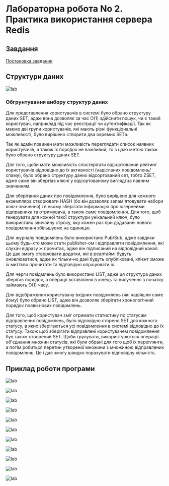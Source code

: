 # Лабораторна робота No 2. Практика використання сервера Redis

## Завдання

[Постановка завдання](docs/lab2_bd2-db2019_2020.pdf)

## Структури даних

![lab](img/diagram.png)

### Обгрунтування вибору структур даних 

Для представлення користувачів в системі було обрано структуру даних 
SET, адже вона дозволяє за час О(1) здійснити пошук, чи є такий користувач,
наприклад під час реєстрації чи аутентифікації. Так як маємо дві групи користувачів, які мають
різні функціональні можливості, було вирішено створити два окремих SETа.

Так як адмін повинен мати можливість переглядати список наявних 
користувачів, а також їх порядок не важливий, то з цією метою також
було обрано структуру даних SET.

Для того, щоби мати можливість спостерігати відсортований рейтинг
користувачів відповідно до їх активності (надісланих повідомлень/спаму), було обрано структуру
даних відсортований сет, тобто ZSET, адже саме він збергіає ключі у відсортованому вигляді за павним значенням.

Для зберігання даних про повідомлення, було вирішено для кожного 
екземпляра створювати HASH (бо він дозволяє запам'ятовувати набори
ключ-значення) і в ньому зберігати інформацію про 
юзернейми відправника та отримувача, а також саме повідомлення.
Для того, щоб генерувати для кожної такої структури унікальний ключ,
було використано звичайну строку, яку кожен раз при додаванні нового
повідомлення збільшуємо на одиницю.

Для журналу повідомлень було використано Pub/Sub, адже завдяки цьому
будь-хто може стати publisher-ом і відправляти повідомлення, які
слухач відразу ж прочитає, адже він підписаний на відповідний канал.
Це дає змогу створювати додатки, які в реалтаймі будуть оновлюватися,
адже як тільки-но дані будуть опубліковані, клієнт зможе їх миттєво
прочитати та відповідно опрацювати їх.

Для черги повідмлень було використано LIST, адже ця структура даних
зберігає порядок, а операції вставляння в кінець та вилучення з 
початку займають О(1) часу.

Для відображення користувачу вхідних повідомлень (які надійшли 
саме йому) було обрано LIST, адже він дозволяє зберігати хронологічний 
порядок появи нових повідомлень.

Для того, щоб користувач зміг отримати статистику по статусам
відправлених повідомлень, було відповідно сторено SET для кожного
статусу, в яких зберігаються усі повідомлення в системі відповідно до їх
статусу. Також щоб зберігати відправлені користувачем 
повідомлення був також створений SET. Щоби групувати, використуоються
операції об'єднання множин статусів, які були обрані для того щоб їх
переглянти, а потім робиться перетин утвореної множини з множиною
відправлених повідомлень. Це і дає змогу швидко порахувати відповідну
кількість.

## Приклад роботи програми

![lab](img/animation.gif)

![lab](img/img1.png)

![lab](img/img2.png)

![lab](img/img3.png)

![lab](img/img4.png)

![lab](img/img5.png)

![lab](img/img6.png)

![lab](img/img7.png)

![lab](img/img8.png)

![lab](img/img9.png)

![lab](img/img10.png)

